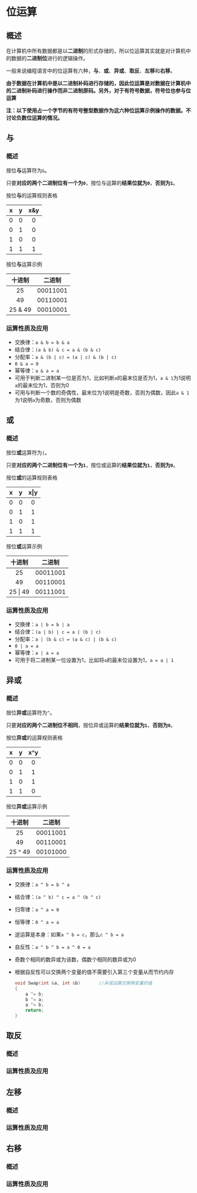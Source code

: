 # 位运算

## 概述

在计算机中所有数据都是以**二进制**的形式存储的，所以位运算其实就是对计算机中的数据的**二进制位**进行的逻辑操作。

一般来说编程语言中的位运算有六种，**与**、**或**、**异或**、**取反**、**左移**和**右移**。

**由于数据在计算机中是以二进制补码进行存储的，因此位运算是对数据在计算机中的二进制补码进行操作而非二进制原码。另外，对于有符号数据，符号位也参与位运算**

**注：以下使用占一个字节的有符号整型数据作为这六种位运算示例操作的数据。不讨论负数位运算的情况。**

## 与

### 概述

按位**与**运算符为`&`。

只要**对应的两个二进制位有一个为`0`**，按位与运算的**结果位就为`0`**，**否则为`1`**。

按位**与**的运算规则表格

| x | y |x&y|
|:-:|:-:|:-:|
|0  |0  |0  |
|0  |1  |0  |
|1  |0  |0  |
|1  |1  |1  |

按位**与**运算示例

|十进制 |二进制  |
|:-----:|:------:|
|25     |00011001|
|49     |00110001|
|25 & 49|00010001|

### 运算性质及应用

* 交换律：`a & b = b & a`
* 结合律：`(a & b) & c = a & (b & c)`
* 分配率：`a & (b | c) = (a | c) & (b | c)`
* `0 & a = 0`
* 幂等律：`a & a = a`
* 可用于判断二进制某一位是否为1，比如判断`a`的最末位是否为1，`a & 1`为1说明`a`的最末位为1，否则为0
* 可用与判断一个数的奇偶性，最末位为1说明是奇数，否则为偶数，因此`a & 1`为1说明`a`为奇数，否则为偶数

## 或

### 概述

按位**或**运算符为`|`。

只要**对应的两个二进制位有一个为`1`**，按位或运算的**结果位就为`1`**，**否则为`0`**。

按位**或**的运算规则表格

| x | y |x\|y|
|:-:|:-:|:--:|
|0  |0  |0   |
|0  |1  |1   |
|1  |0  |1   |
|1  |1  |1   |

按位**或**运算示例

|十进制  |二进制  |
|:------:|:------:|
|25      |00011001|
|49      |00110001|
|25 \| 49|00111001|

### 运算性质及应用

* 交换律：`a | b = b | a`
* 结合律：`(a | b) | c = a | (b | c)`
* 分配率：`a | (b & c) = (a & c) | (b & c)`
* `0 | a = a`
* 幂等律：`a | a = a`
* 可用于将二进制某一位设置为1，比如将`a`的最末位设置为1，`a = a | 1`

## 异或

### 概述

按位**异或**运算符为`^`。

只要**对应的两个二进制位不相同**，按位异或运算的**结果位就为`1`**，**否则为`0`**。

按位**异或**的运算规则表格

| x | y |x^y|
|:-:|:-:|:-:|
|0  |0  |0  |
|0  |1  |1  |
|1  |0  |1  |
|1  |1  |0  |

按位**异或**运算示例

|十进制 |二进制  |
|:-----:|:------:|
|25     |00011001|
|49     |00110001|
|25 ^ 49|00101000|

### 运算性质及应用

* 交换律：`a ^ b = b ^ a`
* 结合律：`(a ^ b) ^ c = a ^ (b ^ c)`
* 归零律：`a ^ a = 0`
* 恒等律：`0 ^ a = a`
* 逆运算是本身：如果`a ^ b = c`，那么`c ^ b = a`
* 自反性：`a ^ b ^ b = a ^ 0 = a`
* 奇数个相同的数异或为该数，偶数个相同的数异或为0
* 根据自反性可以交换两个变量的值不需要引入第三个变量从而节约内存

    ```cpp
    void Swap(int &a, int &b)       //异或运算交换两变量的值
    {
        a ^= b;
        b ^= a;
        a ^= b;
        return;
    }
    ```

## 取反

### 概述

### 运算性质及应用

## 左移

### 概述

### 运算性质及应用

## 右移

### 概述

### 运算性质及应用
